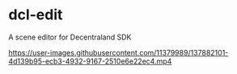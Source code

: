 # dcl-edit

A scene editor for Decentraland SDK


https://user-images.githubusercontent.com/11379989/137882101-4d139b95-ecb3-4932-9167-2510e6e22ec4.mp4

